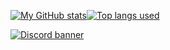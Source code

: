 <!-- ### ![](https://i.ytimg.com/vi/APX9DHvmX4o/maxresdefault.jpg)*this cat is not mine (but very cute)* -->
[![My GitHub stats](https://github-readme-stats.vercel.app/api?username=Aritz331&show_icons=true&theme=github_dark&title_color=ffffff&border_color=0d1117)](https://aritz331.github.com/discord)[![Top langs used](https://github-readme-stats.vercel.app/api/top-langs/?username=Aritz331&show_icons=true&theme=github_dark&title_color=ffffff&border_color=0d1117&card_width=496)](https://aritz331.github.com/discord)

[![Discord banner](https://discordapp.com/api/guilds/890257451948056646/widget.png?style=banner4)](https://aritz331.github.com/discord)


<!--
**Aritz331/aritz331** is a ✨ _special_ ✨ repository because its `README.md` (this file) appears on your GitHub profile.

Here are some ideas to get you started:

- 🔭 I’m currently working on ...
- 🌱 I’m currently learning ...
- 👯 I’m looking to collaborate on ...
- 🤔 I’m looking for help with ...
- 💬 Ask me about ...
- 📫 How to reach me: ...
- 😄 Pronouns: ...
- ⚡ Fun fact: ...
-->
